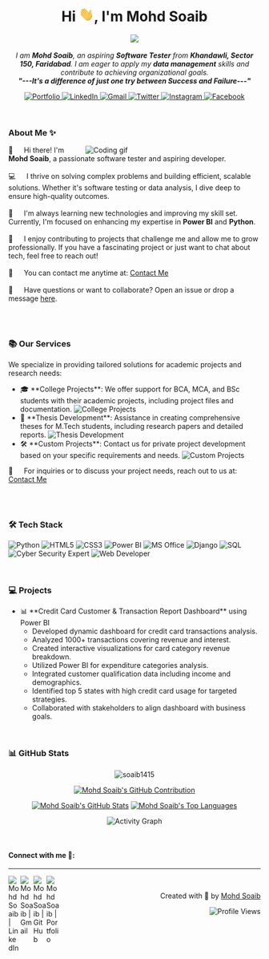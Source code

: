 <h1 align="center">Hi <img src="https://raw.githubusercontent.com/ABSphreak/ABSphreak/master/gifs/Hi.gif" width="30px">, I'm Mohd Soaib</h1>

<p align="center">
  <a href="https://github.com/soaib1415/readme-typing-svg"><img src="https://readme-typing-svg.herokuapp.com?lines=Software+Tester;Data+Analyst;Aspiring+Developer;Enthusiastic+Learner&center=true&width=500&height=50"></a>
</p>

<p align="center">
  <em>
    I am <b>Mohd Soaib</b>, an aspiring <b>Software Tester</b> from <b>Khandawli, Sector 150, Faridabad</b>. 
    I am eager to apply my <b>data management</b> skills and contribute to achieving organizational goals.
    <br>
    <b><i>"---It's a difference of just one try between Success and Failure---"</i></b>
  </em>
</p>

<p align="center">
 <a href="https://portfolio-jade-gamma-13.vercel.app/" target="_blank">
  <img src="https://img.shields.io/badge/Website-DC143C?style=for-the-badge&logo=medium&logoColor=white" alt="Portfolio" />
 </a>
 <a href="https://www.linkedin.com/in/soaib1415" target="_blank">
  <img src="https://img.shields.io/badge/LinkedIn-0077B5?style=for-the-badge&logo=linkedin&logoColor=white" alt="LinkedIn"/>
 </a>
 <a href="mailto:soaib1415@gmail.com">
  <img src="https://img.shields.io/badge/Gmail-D14836?style=for-the-badge&logo=gmail&logoColor=white" alt="Gmail" />
 </a>
 <a href="https://twitter.com/soaib1415" target="_blank">
  <img src="https://img.shields.io/badge/Twitter-1DA1F2?style=for-the-badge&logo=twitter&logoColor=white" alt="Twitter"/>
 </a>
 <a href="https://instagram.com/soaib1415" target="_blank">
  <img src="https://img.shields.io/badge/Instagram-fe4164?style=for-the-badge&logo=instagram&logoColor=white" alt="Instagram" />
 </a>
 <a href="https://facebook.com/soaib.dev" target="_blank">
  <img src="https://img.shields.io/badge/Facebook-20BEFF?style=for-the-badge&logo=facebook&logoColor=white" alt="Facebook" />
 </a>
</p>
<br />

<!-- About Section -->
<h3>About Me ✨</h3>

<p>
  <img align="right" width="350" src="https://media.giphy.com/media/2w0BWtnaFkpHR88RBm/giphy.gif" alt="Coding gif" />
  
  👋 &emsp; Hi there! I'm <b>Mohd Soaib</b>, a passionate software tester and aspiring developer. <br/><br/>
  💻 &emsp; I thrive on solving complex problems and building efficient, scalable solutions. Whether it's software testing or data analysis, I dive deep to ensure high-quality outcomes.<br/><br/>
  🌱 &emsp; I'm always learning new technologies and improving my skill set. Currently, I'm focused on enhancing my expertise in <b>Power BI</b> and <b>Python</b>.<br/><br/>
  🚀 &emsp; I enjoy contributing to projects that challenge me and allow me to grow professionally. If you have a fascinating project or just want to chat about tech, feel free to reach out!<br/><br/>
  📧 &emsp; You can contact me anytime at: <a href="mailto:soaib1415@gmail.com">Contact Me </a><br/><br/>
  💬 &emsp; Have questions or want to collaborate? Open an issue or drop a message [here](https://github.com/soaib1415/soaib1415/issues).
</p>
<br/>
<br/>

<!-- Services Section -->
<h3>📚 Our Services</h3>

<p>
  We specialize in providing tailored solutions for academic projects and research needs:
</p>
<ul>
  <li>
    🎓 **College Projects**: We offer support for BCA, MCA, and BSc students with their academic projects, including project files and documentation.
    <img src="https://img.shields.io/badge/College%20Projects-0077B5?style=for-the-badge&logo=graduation-cap&logoColor=white" alt="College Projects" />
  </li>
  <li>
    📜 **Thesis Development**: Assistance in creating comprehensive theses for M.Tech students, including research papers and detailed reports.
    <img src="https://img.shields.io/badge/Thesis%20Development-4CAF50?style=for-the-badge&logo=book&logoColor=white" alt="Thesis Development" />
  </li>
  <li>
    🛠️ **Custom Projects**: Contact us for private project development based on your specific requirements and needs.
    <img src="https://img.shields.io/badge/Custom%20Projects-FF5722?style=for-the-badge&logo=cogs&logoColor=white" alt="Custom Projects" />
  </li>
</ul>

<p>
  📩 &emsp; For inquiries or to discuss your project needs, reach out to us at: <a href="mailto:soaib1415@gmail.com">Contact Me</a>
</p>

<br/>
<br/>

<!-- Tech Stack -->
<h3>🛠️ Tech Stack</h3>

<p>
  <img src="https://img.shields.io/badge/Python-3776AB?style=for-the-badge&logo=python&logoColor=white" alt="Python"/>
  <img src="https://img.shields.io/badge/HTML5-E34F26?style=for-the-badge&logo=html5&logoColor=white" alt="HTML5"/>
  <img src="https://img.shields.io/badge/CSS3-1572B6?style=for-the-badge&logo=css3&logoColor=white" alt="CSS3"/>
  <img src="https://img.shields.io/badge/PowerBI-F2C811?style=for-the-badge&logo=powerbi&logoColor=black" alt="Power BI"/>
  <img src="https://img.shields.io/badge/MS%20Office-217346?style=for-the-badge&logo=microsoft-office&logoColor=white" alt="MS Office"/>
  <img src="https://img.shields.io/badge/Django-092D47?style=for-the-badge&logo=django&logoColor=white" alt="Django"/>
  <img src="https://img.shields.io/badge/SQL-4479A1?style=for-the-badge&logo=sql&logoColor=white" alt="SQL"/>
  <img src="https://img.shields.io/badge/Cyber%20Security-000000?style=for-the-badge&logo=security&logoColor=white" alt="Cyber Security Expert"/>
  <img src="https://img.shields.io/badge/Developer-000000?style=for-the-badge&logo=developer&logoColor=white" alt="Web Developer"/>
</p>

<br/>

<!-- Projects Section -->
<h3>💻 Projects</h3>

<ul>
  <li>
    📊 **Credit Card Customer & Transaction Report Dashboard** using Power BI
    <br>
    <ul>
      <li>Developed dynamic dashboard for credit card transactions analysis.</li>
      <li>Analyzed 1000+ transactions covering revenue and interest.</li>
      <li>Created interactive visualizations for card category revenue breakdown.</li>
      <li>Utilized Power BI for expenditure categories analysis.</li>
      <li>Integrated customer qualification data including income and demographics.</li>
      <li>Identified top 5 states with high credit card usage for targeted strategies.</li>
      <li>Collaborated with stakeholders to align dashboard with business goals.</li>
    </ul>
  </li>
</ul>

<br/>

<!-- GitHub Stats and Social -->
<h3>📊 GitHub Stats</h3>

<p align="center">
  <img align="center" src="https://github-readme-streak-stats.herokuapp.com/?user=soaib1415&text_color=FFFFFF&bg_color=000000&title_color=94b4a4&langs_count=15&layout=compact&hide_border=true" alt="soaib1415" />
</p>

<p align="center">
  <a href="https://github.com/soaib1415">
    <img src="https://github-profile-summary-cards.vercel.app/api/cards/profile-details?username=soaib1415&theme=radical" alt="Mohd Soaib's GitHub Contribution"/>
  </a>
</p>

<p align="center">
  <a href="https://github.com/soaib1415"><img alt="Mohd Soaib's GitHub Stats" src="https://denvercoder1-github-readme-stats.vercel.app/api?username=soaib1415&show_icons=true&count_private=true&theme=react&border_color=94b4a4&bg_color=000000&title_color=94b4a4&icon_color=FFFFFF" height="192px" width="49.5%"/></a>
  <a href="https://github.com/soaib1415"><img alt="Mohd Soaib's Top Languages" src="https://denvercoder1-github-readme-stats.vercel.app/api/top-langs/?username=soaib1415&langs_count=8&layout=compact&theme=react&border_color=94b4a4&bg_color=000000&title_color=94b4a4&icon_color=FFFFFF" height="192px" width="49.5%"/></a>
</p>

<p align="center">
  <img src="https://github-readme-activity-graph.vercel.app/graph?username=soaib1415&custom_title=Mohd%20Soaib's%20GitHub%20Activity%20Graph&bg_color=000000&color=94b4a4&line=94b4a4&point=94b4a4&area_color=FFFFFF&title_color=FFFFFF&area=true" alt="Activity Graph"/>
</p>

<br/>

<!-- Connect with me -->
<h4>Connect with me 🤝:</h4>
<hr>
<a href="https://www.linkedin.com/in/soaib1415">
  <img align="left" alt="Mohd Soaib | LinkedIn" width="24px" src="https://www.vectorlogo.zone/logos/linkedin/linkedin-icon.svg" />
</a>
<a href="mailto:soaib1415@gmail.com">
  <img align="left" alt="Mohd Soaib | Gmail" width="26px" src="https://www.vectorlogo.zone/logos/gmail/gmail-icon.svg" />
</a>
<a href="https://github.com/soaib1415">
  <img align="left" alt="Mohd Soaib | GitHub" width="26px" src="https://www.vectorlogo.zone/logos/github/github-tile.svg" />
</a>
<a href="https://portfolio-jade-gamma-13.vercel.app/">
  <img align="left" alt="Mohd Soaib | Portfolio" width="26px" src="https://www.svgrepo.com/show/474386/internet.svg" />
</a>
<br>

<p align="right">Created with 🧡 by <a href="https://github.com/soaib1415">Mohd Soaib</a></p>
<p align="right">
  <img src="https://komarev.com/ghpvc/?username=soaib1415&label=Profile%20views&color=0e75b6&style=flat" alt="Profile Views" />
</p>
